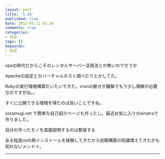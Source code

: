 ```yaml
---
layout: post
title: '5.20'
published: true
date: 2012-05-21 01:26
comments: true
categories:
- 日記
tags: []
keywords:
- 日記
---
```

vpsの時代だからこそのレンタルサーバー活用法とか無いのでせうか

Apacheの設定とかバーチャルホスト調べたりとかしてた。

Rubyの実行環境構築だいたいできた。cronの動きが難解でもう少し理解が必要なのですがね。。

すぐに公開できる環境を得たのは良いことですね。

soramugi.net で簡単な自己紹介ページも作ったし。最近お気に入りのsinatraで作りました。

自分の作ったモノを直接説明するのは緊張する

ある程度osの再インストールを経験してきたから初期構築の知識増えてきたかも知れないメンドイ。

---


